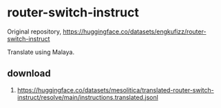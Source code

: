 # router-switch-instruct

Original repository, https://huggingface.co/datasets/engkufizz/router-switch-instruct

Translate using Malaya.

## download

1. https://huggingface.co/datasets/mesolitica/translated-router-switch-instruct/resolve/main/instructions.translated.jsonl
